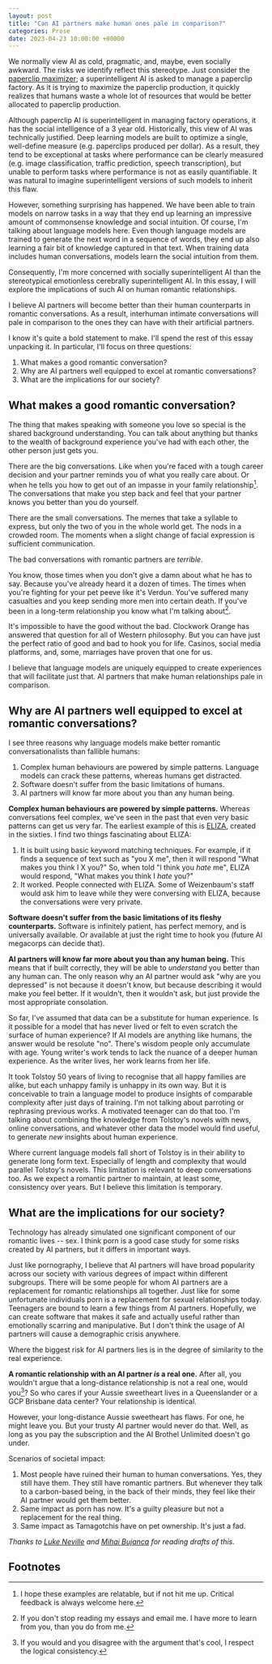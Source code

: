 ```yaml
---
layout: post
title: "Can AI partners make human ones pale in comparison?"
categories: Prose
date: 2023-04-23 10:00:00 +00000
---
```


We normally view AI as cold, pragmatic, and, maybe, even socially awkward.
The risks we identify reflect this stereotype.
Just consider the [paperclip maximizer](https://www.lesswrong.com/tag/squiggle-maximizer-formerly-paperclip-maximizer);
a superintelligent AI is asked to manage a paperclip factory.
As it is trying to maximize the paperclip production, it quickly realizes that humans waste a whole lot of resources that would be better allocated to paperclip production.

Although paperclip AI is superintelligent in managing factory operations, it has the social intelligence of a 3 year old.
Historically, this view of AI was technically justified.
Deep learning models are built to optimize a single, well-define measure (e.g. paperclips produced per dollar).
As a result, they tend to be exceptional at tasks where performance can be clearly measured (e.g. image classification, traffic prediction, speech transcription), but unable to perform tasks where performance is not as easily quantifiable.
It was natural to imagine superintelligent versions of such models to inherit this flaw.

However, something surprising has happened.
We have been able to train models on narrow tasks in a way that they end up learning an impressive amount of commonsense knowledge and social intuition.
Of course, I'm talking about language models here.
Even though language models are trained to generate the next word in a sequence of words, they end up also learning a fair bit of knowledge captured in that text.
When training data includes human conversations, models learn the social intuition from them.

Consequently, I'm more concerned with socially superintelligent AI than the stereotypical emotionless cerebrally superintelligent AI.
In this essay, I will explore the implications of such AI on human romantic relationships.

I believe AI partners will become better than their human counterparts in romantic conversations.
As a result, interhuman intimate conversations will pale in comparison to the ones they can have with their artificial partners.

I know it's quite a bold statement to make.
I'll spend the rest of this essay unpacking it.
In particular, I'll focus on three questions:
1. What makes a good romantic conversation?
2. Why are AI partners well equipped to excel at romantic conversations?
3. What are the implications for our society?


## What makes a good romantic conversation?

The thing that makes speaking with someone you love so special is the shared background understanding.
You can talk about anything but thanks to the wealth of background experience you've had with each other, the other person just gets you.

There are the big conversations.
Like when you're faced with a tough career decision and your partner reminds you of what you really care about.
Or when he tells you how to get out of an impasse in your family relationship[^1].
The conversations that make you step back and feel that your partner knows you better than you do yourself.

There are the small conversations.
The memes that take a syllable to express, but only the two of you in the whole world get.
The nods in a crowded room.
The moments when a slight change of facial expression is sufficient communication.

The bad conversations with romantic partners are _terrible_.

You know, those times when you don't give a damn about what he has to say.
Because you've already heard it a dozen of times.
The times when you're fighting for your pet peeve like it's Verdun.
You've suffered many casualties and you keep sending more men into certain death.
If you've been in a long-term relationship you know what I'm talking about[^2].

It's impossible to have the good without the bad.
Clockwork Orange has answered that question for all of Western philosophy.
But you can have just the perfect ratio of good and bad to hook you for life.
Casinos, social media platforms, and, some, marriages have proven that one for us.

I believe that language models are uniquely equipped to create experiences that will facilitate just that.
AI partners that make human relationships pale in comparison.

## Why are AI partners well equipped to excel at romantic conversations?

I see three reasons why language models make better romantic conversationalists than fallible humans:

1. Complex human behaviours are powered by simple patterns.
   Language models can crack these patterns, whereas humans get distracted.
2. Software doesn't suffer from the basic limitations of humans.
3. AI partners will know far more about you than any human being.



**Complex human behaviours are powered by simple patterns.**
Whereas conversations feel complex, we've seen in the past that even very basic patterns can get us very far.
The earliest example of this is [ELIZA](https://web.njit.edu/~ronkowit/eliza.html), created in the sixties.
I find two things fascinating about ELIZA:
1. It is built using basic keyword matching techniques.
   For example, if it finds a sequence of text such as "you X me", then it will respond "What makes you think I X you?"
   So, when told "I think you _hate_ me", ELIZA would respond, "What makes you think I _hate_ you?"
2. It worked.
   People connected with ELIZA.
   Some of Weizenbaum's staff would ask him to leave while they were conversing with ELIZA, because the conversations were very private.

**Software doesn't suffer from the basic limitations of its fleshy counterparts.**
Software is infinitely patient, has perfect memory, and is universally available.
Or available at just the right time to hook you (future AI megacorps can decide that).

**AI partners will know far more about you than any human being.**
This means that if built correctly, they will be able to _understand_ you better than any human can.
The only reason why an AI partner would ask "why are you depressed" is not because it doesn't know, but because describing it would make _you_ feel better.
If it wouldn't, then it wouldn't ask, but just provide the most appropriate consolation.

So far, I've assumed that data can be a substitute for human experience.
Is it possible for a model that has never lived or felt to even scratch the surface of human experience?
If AI models are anything like humans, the answer would be resolute "no".
There's wisdom people only accumulate with age.
Young writer's work tends to lack the nuance of a deeper human experience.
As the writer lives, her work learns from her life.

It took Tolstoy 50 years of living to recognise that all happy families are alike, but each unhappy family is unhappy in its own way.
But it is conceivable to train a language model to produce insights of comparable complexity after just days of training.
I'm not talking about parroting or rephrasing previous works.
A motivated teenager can do that too.
I'm talking about combining the knowledge from Tolstoy's novels with news, online conversations, and whatever other data the model would find useful, to generate _new_ insights about human experience. 

Where current language models fall short of Tolstoy is in their ability to generate long form text.
Especially of length and complexity that would parallel Tolstoy's novels.
This limitation is relevant to deep conversations too.
As we expect a romantic partner to maintain, at least some, consistency over years.
But I believe this limitation is temporary.

## What are the implications for our society?

Technology has already simulated one significant component of our romantic lives -- sex.
I think porn is a good case study for some risks created by AI partners, but it differs in important ways.

Just like pornography, I believe that AI partners will have broad popularity across our society with various degrees of impact within different subgroups.
There will be some people for whom AI partners are a replacement for romantic relationships all together.
Just like for some unfortunate individuals porn is a replacement for sexual relationships today.
Teenagers are bound to learn a few things from AI partners.
Hopefully, we can create software that makes it safe and actually useful rather than emotionally scarring and manipulative.
But I don't think the usage of AI partners will cause a demographic crisis anywhere.

Where the biggest risk for AI partners lies is in the degree of similarity to the real experience.

**A romantic relationship with an AI partner _is_ a real one.**
After all, you wouldn't argue that a long-distance relationship is not a real one, would you[^3]?
So who cares if your Aussie sweetheart lives in a Queenslander or a GCP Brisbane data center?
Your relationship is identical.

However, your long-distance Aussie sweetheart has flaws.
For one, he might leave you.
But your trusty AI partner would never do that.
Well, as long as you pay the subscription and the AI Brothel Unlimited doesn't go under.

Scenarios of societal impact:
1. Most people have ruined their human to human conversations.
   Yes, they still have them.
   They still have romantic partners.
   But whenever they talk to a carbon-based being, in the back of their minds, they feel like their AI partner would get them better.
2. Same impact as porn has now.
   It's a guilty pleasure but not a replacement for the real thing.
3. Same impact as Tamagotchis have on pet ownership.
   It's just a fad.

_Thanks to [Luke Neville](lukeneville.com) and [Mihai Bujanca](twitter.com/mihaibujanca) for reading drafts of this._


## Footnotes

[^1]: I hope these examples are relatable, but if not hit me up.
      Critical feedback is always welcome here.

[^2]: If you don't stop reading my essays and email me.
      I have more to learn from you, than you do from me.

[^3]: If you would and you disagree with the argument that's cool, I respect the logical consistency.
